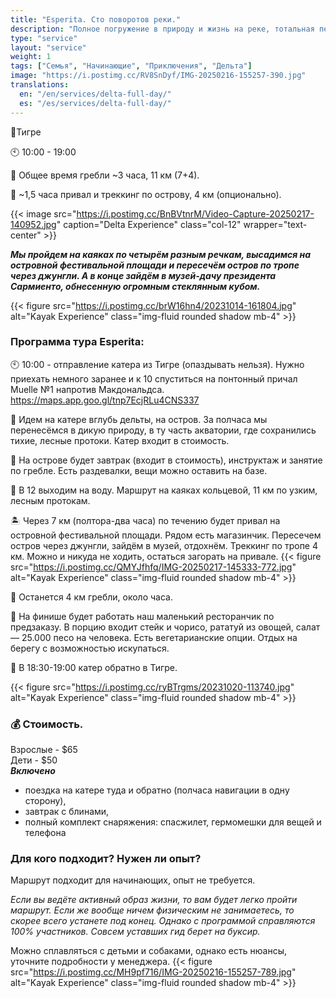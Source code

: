 ```yaml
---
title: "Esperita. Сто поворотов реки."
description: "Полное погружение в природу и жизнь на реке, тотальная перезагрузка."
type: "service"
layout: "service"
weight: 1
tags: ["Семья", "Начинающие", "Приключения", "Дельта"]
image: "https://i.postimg.cc/RV8SnDyf/IMG-20250216-155257-390.jpg"
translations:
  en: "/en/services/delta-full-day/"
  es: "/es/services/delta-full-day/"
---
```


📍Тигре

🕙 10:00 - 19:00

🛶 Общее время гребли ~3 часа, 11 км (7+4).

🏃 ~1,5 часа привал и треккинг по острову, 4 км (опционально).

{{< image src="https://i.postimg.cc/BnBVtnrM/Video-Capture-20250217-140952.jpg" caption="Delta Experience" class="col-12" wrapper="text-center" >}}



***Мы пройдем на каяках по четырём разным речкам, высадимся на островной фестивальной площади и пересечём остров по тропе через джунгли. А в конце зайдём в музей-дачу президента Сармиенто, обнесенную огромным стеклянным кубом.***



{{< figure src="https://i.postimg.cc/brW16hn4/20231014-161804.jpg" alt="Kayak Experience" class="img-fluid rounded shadow mb-4" >}}

### Программа тура Esperita:

🕙 10:00 - отправление катера из Тигре (опаздывать нельзя). Нужно приехать немного заранее и к 10 спуститься на понтонный причал Muelle №1 напротив Макдональдса. https://maps.app.goo.gl/tnp7EcjRLu4CNS337

🚤 Идем на катере вглубь дельты, на остров. За полчаса мы перенесёмся в дикую природу, в ту часть акватории, где сохранились тихие, лесные протоки. Катер входит в стоимость. 

🥞 На острове будет завтрак (входит в стоимость), инструктаж и занятие по гребле. Есть раздевалки, вещи можно оставить на базе.

🛶 В 12 выходим на воду. Маршрут на каяках кольцевой, 11 км по узким, лесным протокам.  

🏝️ Через 7 км (полтора-два часа) по течению будет привал на островной фестивальной площади. Рядом есть магазинчик. Пересечем остров через джунгли, зайдём в музей, отдохнём. Треккинг по тропе 4 км. Можно и никуда не ходить, остаться загорать на привале.
{{< figure src="https://i.postimg.cc/QMYJfhfq/IMG-20250217-145333-772.jpg" alt="Kayak Experience" class="img-fluid rounded shadow mb-4" >}}

🛶 Останется 4 км гребли, около часа. 

🥩 На финише будет работать наш маленький ресторанчик по предзаказу. В порцию входит стейк и чорисо, рататуй из овощей, салат — 25.000 песо на человека. Есть вегетарианские опции. Отдых на берегу с возможностью искупаться.

🚤 В 18:30-19:00 катер обратно в Тигре.

{{< figure src="https://i.postimg.cc/ryBTrgms/20231020-113740.jpg" alt="Kayak Experience" class="img-fluid rounded shadow mb-4" >}}

### 💰 Стоимость.
Взрослые - $65    
Дети - $50   
***Включено*** 
- поездка на катере туда и обратно (полчаса навигации в одну сторону), 
- завтрак с блинами, 
- полный комплект снаряжения: спасжилет, гермомешки для вещей и телефона

### Для кого подходит? Нужен ли опыт?
Маршрут подходит для начинающих, опыт не требуется. 

*Если вы ведёте активный образ жизни, то вам будет легко пройти маршрут. Если же вообще ничем физическим не занимаетесь, то скорее всего устанете под конец. Однако с программой справляются 100% участников. Совсем уставших гид берет на буксир.*

Можно сплавляться с детьми и собаками, однако есть нюансы, уточните подробности у менеджера.
{{< figure src="https://i.postimg.cc/MH9pf716/IMG-20250216-155257-789.jpg" alt="Kayak Experience" class="img-fluid rounded shadow mb-4" >}}

